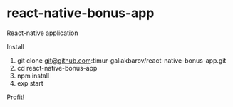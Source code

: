 # react-native-bonus-app
React-native application

Install
1) git clone git@github.com:timur-galiakbarov/react-native-bonus-app.git
2) cd react-native-bonus-app
3) npm install
4) exp start

Profit!
